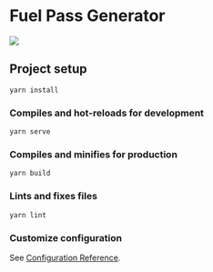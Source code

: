 # Fuel Pass Generator

![](https://gcdnb.pbrd.co/images/svNKM4Wwit4T.png?o=1)

## Project setup
```
yarn install
```

### Compiles and hot-reloads for development
```
yarn serve
```

### Compiles and minifies for production
```
yarn build
```

### Lints and fixes files
```
yarn lint
```

### Customize configuration
See [Configuration Reference](https://cli.vuejs.org/config/).
